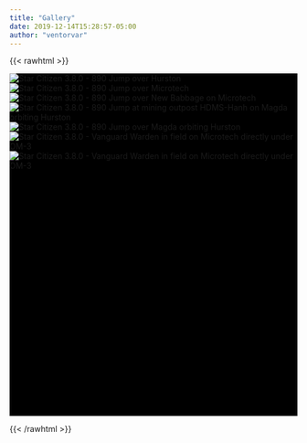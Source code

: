 ```yaml
---
title: "Gallery"
date: 2019-12-14T15:28:57-05:00
author: "ventorvar"
---
```


{{< rawhtml >}}
<div class="galleria" style="width: 100%; height: 60vh; max-height: 600px; background: #000">
    <img alt="Star Citizen 3.8.0 - 890 Jump over Hurston" src="https://cdn.discordapp.com/attachments/655259043920609320/655877229418381342/Squadron_42_-_Star_Citizen_Screenshot_2019.12.14_-_10.01.08.60.jpg">
    <img alt="Star Citizen 3.8.0 - 890 Jump over Microtech" src="https://cdn.discordapp.com/attachments/655259043920609320/655877224183889942/Squadron_42_-_Star_Citizen_Screenshot_2019.12.13_-_22.46.45.71.jpg">
    <img alt="Star Citizen 3.8.0 - 890 Jump over New Babbage on Microtech" src="https://cdn.discordapp.com/attachments/655259043920609320/655877226860118017/Squadron_42_-_Star_Citizen_Screenshot_2019.12.13_-_22.54.01.85.jpg">
    <img alt="Star Citizen 3.8.0 - 890 Jump at mining outpost HDMS-Hanh on Magda orbiting Hurston" src="https://cdn.discordapp.com/attachments/655259043920609320/655877232258056212/Squadron_42_-_Star_Citizen_Screenshot_2019.12.14_-_10.45.18.03.jpg">
    <img alt="Star Citizen 3.8.0 - 890 Jump over Magda orbiting Hurston" src="https://cdn.discordapp.com/attachments/655259043920609320/655877234292162580/Squadron_42_-_Star_Citizen_Screenshot_2019.12.14_-_10.55.47.70.jpg">
    <img alt="Star Citizen 3.8.0 - Vanguard Warden in field on Microtech directly under OM-3" src="https://cdn.discordapp.com/attachments/655259043920609320/655877236259422239/Squadron_42_-_Star_Citizen_Screenshot_2019.12.15_-_11.07.21.87.jpg">
    <img alt="Star Citizen 3.8.0 - Vanguard Warden in field on Microtech directly under OM-3" src="https://cdn.discordapp.com/attachments/655259043920609320/655877238822141983/Squadron_42_-_Star_Citizen_Screenshot_2019.12.15_-_11.09.02.03.jpg">
</div>

<script type="text/javascript">
(function() {
    Galleria.run('.galleria', {
        autoplay: 7000,
        overlayBackground: "#000",
        imagePan: true
    });
}());
</script>
{{< /rawhtml >}}

